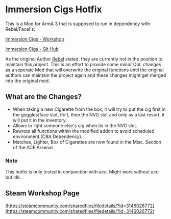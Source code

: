 # Immersion Cigs Hotfix

This is a Mod for ArmA 3 that is supposed to run in dependency with Rebel/Facel's:

[Immersion Cigs - Workshop](https://steamcommunity.com/sharedfiles/filedetails/?id=753946944)

[Immersion Cigs - Git Hub](https://github.com/rebelvg/immersion_cigs/tree/master)

As the original Author [Rebel](https://github.com/rebelvg) stated, they are currently not in the position to maintain this project. 
This is an effort to provide some minor QoL changes as a seperate Mod that will overwrite the original functions until the original authors can maintain the project again and these changes might get merged into the original mod.

## What are the Changes?

- When taking a new Cigarette from the box, it will try to put the cig first in the goggles/face slot, ifn't, then the NVG slot and only as a last resort, it will put it in the inventory.
- Allows to light someone else's cig when its in the NVG slot.
- Rewrote all functions within the modified addon to avoid scheduled environment.(CBA Dependency).
- Matches, Lighter, Box of Cigarettes are now found in the Misc. Section of the ACE Arsenal


### Note
This hotfix is only tested in conjunction with ace.
Might work without ace but idk.

## Steam Workshop Page
[https://steamcommunity.com/sharedfiles/filedetails/?id=3146026772](https://steamcommunity.com/sharedfiles/filedetails/?id=3146026772)

